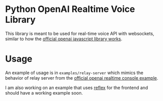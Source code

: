 
# Python OpenAI Realtime Voice Library

This library is meant to be used for real-time voice API with websockets, similar to how the [official openai javascript library works](https://github.com/openai/openai-realtime-api-beta).

# Usage

An example of usage is in `examples/relay-server` which mimics the behavior of relay server from the [official openai realtime console example](https://github.com/openai/openai-realtime-console).

I am also working on an example that uses [reflex](https://reflex.dev/) for the frontend and should have a working example soon.

